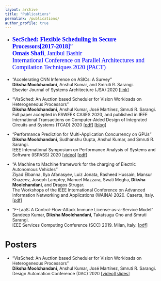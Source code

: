 ```yaml
---
layout: archive
title: "Publications"
permalink: /publications/
author_profile: true
---
```

<ul>
<li><p style="color:blue;font-size:20px;font-family:verdana;"><b>SecSched: Flexible Scheduling in Secure Processors[2017-2018]</b>&rdquo; <br />
<b>Omais Shafi</b>, Janibul Bashir  <br />
International Conference on Parallel Architectures and Compilation Techniques 2020 (PACT)</p>
</li>
</ul>
<ul>
<li><p>&ldquo;Accelerating CNN Inference on ASICs: A Survey&rdquo; <br />
<b>Diksha Moolchandani</b>, Anshul Kumar, and Smruti R. Sarangi.  <br />
Elsevier Journal of Systems Architecture (JSA) 2020 [<a href="https://www.sciencedirect.com/science/article/pii/S1383762120301612">link</a>]</p>
</li>
</ul>
<ul>
<li><p>&ldquo;VisSched: An Auction based Scheduler for Vision Workloads on Heterogeneous Processors&rdquo; <br />
<b>Diksha Moolchandani</b>, Anshul Kumar, José Martínez, Smruti R. Sarangi. <br />
Full paper accepted in ESWEEK CASES 2020, and published in IEEE International Transactions on Computer-Aided Design of Integrated Circuits and Systems (TCAD) 2020 [<a href="files/papers/vissched.pdf">pdf</a>] [<a href="https://lnkd.in/gJDPjMA">blog</a>]</p>
</li>
</ul>
<ul>
<li><p>&ldquo;Performance Prediction for Multi-Application Concurrency on GPUs&rdquo; <br />
<b>Diksha Moolchandani</b>, Sudhanshu Gupta, Anshul Kumar, and Smruti R. Sarangi.  <br />
IEEE International Symposium on Performance Analysis of Systems and Software (ISPASS) 2020 [<a href="https://www.youtube.com/watch?v=lBtUKeOHqZs">video</a>] [<a href="files/papers/diksha_ispass.pdf">pdf</a>]</p>
</li>
</ul>
<ul>
<li><p>&ldquo;A Machine to Machine framework for the charging of Electric Autonomous Vehicles&rdquo; <br /> 
Ziyad Elbanna, Ilya Afanasyev, Luiz Jonata, Rasheed Hussain, Mansur Khazeev, Joseph Lamptey, Manuel Mazzara, Swati Megha, <b>Diksha Moolchandani</b>, and Dragos Strugar. <br />
The Workshops of the IEEE  International  Conference  on  Advanced  Information  Networking  and  Applications (WAINA) 2020. Caserta, Italy. [<a href="files/papers/m2m_aina.pdf">pdf</a>]</p>
</li>
</ul>
<ul>
<li><p>&ldquo;F-LaaS: A Control-Flow-Attack Immune License-as-a-Service Model&rdquo; <br />
Sandeep Kumar, <b>Diksha Moolchandani</b>, Takatsugu Ono and Smruti Sarangi. <br />
IEEE Services Computing Conference (SCC) 2019. Milan, Italy. [<a href="files/papers/flaas_scc19.pdf">pdf</a>]</p>
</li>
</ul>
<h1>Posters</h1>
<ul>
<li><p>&ldquo;VisSched: An Auction based Scheduler for Vision Workloads on Heterogeneous Processors&rdquo; <br />
<b>Diksha Moolchandani</b>, Anshul Kumar, José Martínez, Smruti R. Sarangi. <br />
Design Automation Conference (DAC) 2020 [<a href="https://www.facebook.com/diksha.moolchandani/videos/2616061841985521">video</a>][<a href="files/papers/dac_diksha.pdf">slides</a>] <br /></p>
</li>
</ul>
